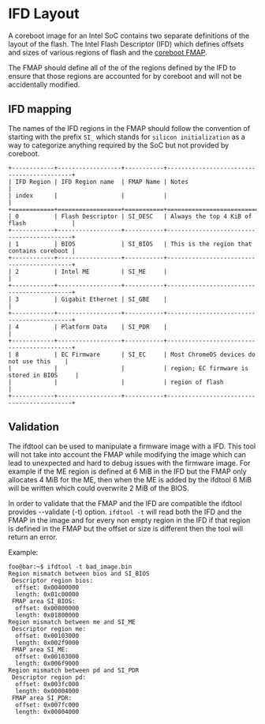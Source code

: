 # IFD Layout

A coreboot image for an Intel SoC contains two separate definitions of the
layout of the flash. The Intel Flash Descriptor (IFD) which defines offsets and
sizes of various regions of flash and the [coreboot FMAP](../../lib/flashmap.md).

The FMAP should define all of the of the regions defined by the IFD to ensure
that those regions are accounted for by coreboot and will not be accidentally
modified.

## IFD mapping

The names of the IFD regions in the FMAP should follow the convention of
starting with the prefix `SI_` which stands for `silicon initialization` as a
way to categorize anything required by the SoC but not provided by coreboot.

```eval_rst
+------------+------------------+-----------+-------------------------------------------+
| IFD Region | IFD Region name  | FMAP Name | Notes                                     |
| index      |                  |           |                                           |
+============+==================+===========+===========================================+
| 0          | Flash Descriptor | SI_DESC   | Always the top 4 KiB of flash             |
+------------+------------------+-----------+-------------------------------------------+
| 1          | BIOS             | SI_BIOS   | This is the region that contains coreboot |
+------------+------------------+-----------+-------------------------------------------+
| 2          | Intel ME         | SI_ME     |                                           |
+------------+------------------+-----------+-------------------------------------------+
| 3          | Gigabit Ethernet | SI_GBE    |                                           |
+------------+------------------+-----------+-------------------------------------------+
| 4          | Platform Data    | SI_PDR    |                                           |
+------------+------------------+-----------+-------------------------------------------+
| 8          | EC Firmware      | SI_EC     | Most ChromeOS devices do not use this    |
|            |                  |           | region; EC firmware is stored in BIOS     |
|            |                  |           | region of flash                           |
+------------+------------------+-----------+-------------------------------------------+
```

## Validation

The ifdtool can be used to manipulate a firmware image with a IFD. This tool
will not take into account the FMAP while modifying the image which can lead to
unexpected and hard to debug issues with the firmware image. For example if the
ME region is defined at 6 MiB in the IFD but the FMAP only allocates 4 MiB for
the ME, then when the ME is added by the ifdtool 6 MiB will be written which
could overwrite 2 MiB of the BIOS.

In order to validate that the FMAP and the IFD are compatible the ifdtool
provides --validate (-t) option. `ifdtool -t` will read both the IFD and the
FMAP in the image and for every non empty region in the IFD if that region is
defined in the FMAP but the offset or size is different then the tool will
return an error.

Example:

```console
foo@bar:~$ ifdtool -t bad_image.bin
Region mismatch between bios and SI_BIOS
 Descriptor region bios:
  offset: 0x00400000
  length: 0x01c00000
 FMAP area SI_BIOS:
  offset: 0x00800000
  length: 0x01800000
Region mismatch between me and SI_ME
 Descriptor region me:
  offset: 0x00103000
  length: 0x002f9000
 FMAP area SI_ME:
  offset: 0x00103000
  length: 0x006f9000
Region mismatch between pd and SI_PDR
 Descriptor region pd:
  offset: 0x003fc000
  length: 0x00004000
 FMAP area SI_PDR:
  offset: 0x007fc000
  length: 0x00004000
```

